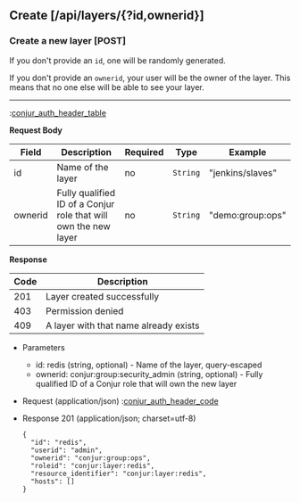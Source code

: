 ## Create [/api/layers/{?id,ownerid}]

### Create a new layer [POST]

If you don't provide an `id`, one will be randomly generated.

If you don't provide an `ownerid`, your user will be the owner of the layer.
This means that no one else will be able to see your layer.

---

:[conjur_auth_header_table](partials/conjur_auth_header_table.md)

**Request Body**

|Field|Description|Required|Type|Example|
|-----|-----------|----|--------|-------|
|id|Name of the layer|no|`String`|"jenkins/slaves"|
|ownerid|Fully qualified ID of a Conjur role that will own the new layer|no|`String`|"demo:group:ops"|

**Response**

|Code|Description|
|----|-----------|
|201|Layer created successfully|
|403|Permission denied|
|409|A layer with that name already exists|

+ Parameters
    + id: redis (string, optional) - Name of the layer, query-escaped
    + ownerid: conjur:group:security_admin (string, optional) - Fully qualified ID of a Conjur role that will own the new layer

+ Request (application/json)
    :[conjur_auth_header_code](partials/conjur_auth_header_code.md)

+ Response 201 (application/json; charset=utf-8)

    ```
    {
      "id": "redis",
      "userid": "admin",
      "ownerid": "conjur:group:ops",
      "roleid": "conjur:layer:redis",
      "resource_identifier": "conjur:layer:redis",
      "hosts": []
    }
    ```
